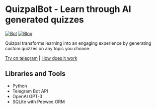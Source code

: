 # QuizpalBot - Learn through AI generated quizzes

[![Bot](https://github.com/fauzaanu/quizpal/actions/workflows/deploy_vps.yml/badge.svg)](https://github.com/fauzaanu/quizpal/actions/workflows/deploy_vps.yml)
[![Blog](https://github.com/fauzaanu/quizpal/actions/workflows/astro.yml/badge.svg)](https://github.com/fauzaanu/quizpal/actions/workflows/astro.yml)

Quizpal transforms learning into an engaging experience by generating custom quizzes on any topic you choose.

[Try on telegram](https:t.me/quizpalbot) | [How does it work](https://quizpalbot.com)

## Libraries and Tools
- Python
- Telegram Bot API
- OpenAI GPT-3
- SQLite with Peewee ORM
